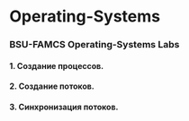 # Operating-Systems
### BSU-FAMCS Operating-Systems Labs
#### 1. Создание процессов.
#### 2. Создание потоков.
#### 3. Cинхронизация потоков.

